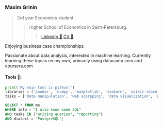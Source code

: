 ###  Maxim Grinin

> 3rd year Economics student
>> Higher School of Economics in Saint-Petersburg.
>>> [LinkedIn 💼](https://www.linkedin.com/in/mkgrinin/) [CV 📃](https://www.dropbox.com/s/e3ci9s6xp4t8qsl/CV_Grinin_En.pdf?dl=0)

Enjoying business case championships. 

Passionate about data analysis, interested in machine learning. Currently learning these topics on my own, primarily using datacamp.com and coursera.com

#### Tools 🔧:

```python
print('My main tool is python!')
libraries = ['pandas', 'numpy', 'matplotlib', 'seaborn', 'scikit-learn']
tasks = ['data manipulation', 'web scarpping', 'data visualization', 'machine learning']
```
```sql
SELECT * FROM me
WHERE info = "I also know some SQL"
AND tasks IN ("writing queries", "reporting")
AND dialect = "PostgreSQL";
```

